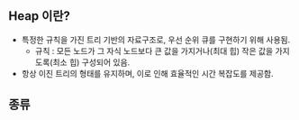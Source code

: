 
## Heap 이란?

* 특정한 규칙을 가진 트리 기반의 자료구조로, 우선 순위 큐를 구현하기 위해 사용됨.
	* 규칙 : 모든 노드가 그 자식 노드보다 큰 값을 가지거나(최대 힙) 작은  값을 가지도록(최소 힙) 구성되어 있음.
* 항상 이진 트리의 형태를 유지하며, 이로 인해 효율적인 시간 복잡도를 제공함.


## 종류
